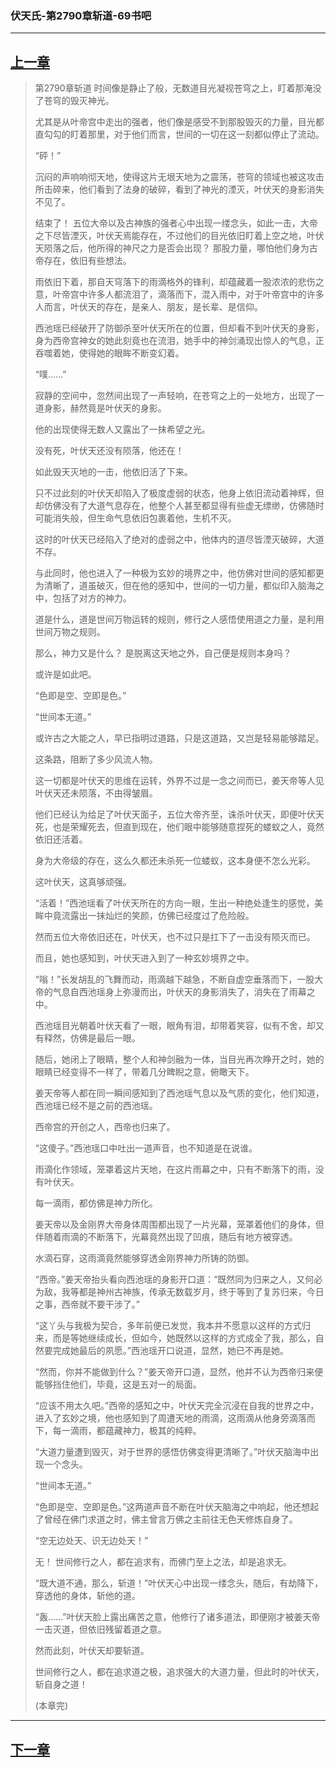 ### 伏天氏-第2790章斩道-69书吧

--------
[上一章](./c38c57f5a4ac31c75aca25b31ee08008.md)
--------


>
>
>
>第2790章斩道
>时间像是静止了般，无数道目光凝视苍穹之上，盯着那淹没了苍穹的毁灭神光。
>
>尤其是从叶帝宫中走出的强者，他们像是感受不到那股毁灭的力量，目光都直勾勾的盯着那里，对于他们而言，世间的一切在这一刻都似停止了流动。
>
>“砰！”
>
>沉闷的声响响彻天地，使得这片无垠天地为之震荡，苍穹的领域也被这攻击所击碎来，他们看到了法身的破碎，看到了神光的湮灭，叶伏天的身影消失不见了。
>
>结束了！
>五位大帝以及古神族的强者心中出现一缕念头，如此一击，大帝之下尽皆湮灭，叶伏天焉能存在，不过他们的目光依旧盯着上空之地，叶伏天陨落之后，他所得的神尺之力是否会出现？
>那股力量，哪怕他们身为古帝存在，依旧有些想法。
>
>雨依旧下着，那自天穹落下的雨滴格外的锋利，却蕴藏着一股浓浓的悲伤之意，叶帝宫中许多人都流泪了，滴落而下，混入雨中，对于叶帝宫中的许多人而言，叶伏天的存在，是亲人、朋友，是长辈、是信仰。
>
>西池瑶已经破开了防御杀至叶伏天所在的位置，但却看不到叶伏天的身影，身为西帝宫神女的她此刻竟也在流泪，她手中的神剑涌现出惊人的气息，正吞噬着她，使得她的眼眸不断变幻着。
>
>“噗……”
>
>寂静的空间中，忽然间出现了一声轻响，在苍穹之上的一处地方，出现了一道身影，赫然竟是叶伏天的身影。
>
>他的出现使得无数人又露出了一抹希望之光。
>
>没有死，叶伏天还没有陨落，他还在！
>
>如此毁天灭地的一击，他依旧活了下来。
>
>只不过此刻的叶伏天却陷入了极度虚弱的状态，他身上依旧流动着神辉，但却仿佛没有了大道气息存在，他整个人甚至都显得有些虚无缥缈，仿佛随时可能消失般，但生命气息依旧包裹着他，生机不灭。
>
>这时的叶伏天已经陷入了绝对的虚弱之中，他体内的道尽皆湮灭破碎，大道不存。
>
>与此同时，他也进入了一种极为玄妙的境界之中，他仿佛对世间的感知都更为清晰了，道虽破灭，但在他的感知中，世间的一切力量，都似印入脑海之中，包括了对方的神力。
>
>道是什么，道是世间万物运转的规则，修行之人感悟使用道之力量，是利用世间万物之规则。
>
>那么，神力又是什么？
>是脱离这天地之外，自己便是规则本身吗？
>
>或许是如此吧。
>
>“色即是空、空即是色。”
>
>“世间本无道。”
>
>或许古之大能之人，早已指明过道路，只是这道路，又岂是轻易能够踏足。
>
>这条路，阻断了多少风流人物。
>
>这一切都是叶伏天的思维在运转，外界不过是一念之间而已，姜天帝等人见叶伏天还未陨落，不由得皱眉。
>
>他们已经认为给足了叶伏天面子，五位大帝齐至，诛杀叶伏天，即便叶伏天死，也是荣耀死去，但直到现在，他们眼中能够随意捏死的蝼蚁之人，竟然依旧还活着。
>
>身为大帝级的存在，这么久都还未杀死一位蝼蚁，这本身便不怎么光彩。
>
>这叶伏天，这真够顽强。
>
>“活着！”西池瑶看了叶伏天所在的方向一眼，生出一种绝处逢生的感觉，美眸中竟流露出一抹灿烂的笑颜，仿佛已经度过了危险般。
>
>然而五位大帝依旧还在，叶伏天，也不过只是扛下了一击没有陨灭而已。
>
>而且，她也感知到，叶伏天进入到了一种玄妙境界之中。
>
>“嗡！”长发胡乱的飞舞而动，雨滴越下越急，不断自虚空垂落而下，一股大帝的气息自西池瑶身上弥漫而出，叶伏天的身影消失了，消失在了雨幕之中。
>
>西池瑶目光朝着叶伏天看了一眼，眼角有泪，却带着笑容，似有不舍，却又有释然，仿佛是最后一眼。
>
>随后，她闭上了眼睛，整个人和神剑融为一体，当目光再次睁开之时，她的眼睛已经变得不一样了，带着几分睥睨之意，俯瞰天下。
>
>姜天帝等人都在同一瞬间感知到了西池瑶气息以及气质的变化，他们知道，西池瑶已经不是之前的西池瑶。
>
>西帝宫的开创之人，西帝也归来了。
>
>“这傻子。”西池瑶口中吐出一道声音，也不知道是在说谁。
>
>雨滴化作领域，笼罩着这片天地，在这片雨幕之中，只有不断落下的雨，没有叶伏天。
>
>每一滴雨，都仿佛是神力所化。
>
>姜天帝以及金刚界大帝身体周围都出现了一片光幕，笼罩着他们的身体，但伴随着雨滴的不断落下，光幕竟然出现了凹痕，随后有地方被穿透。
>
>水滴石穿，这雨滴竟然能够穿透金刚界神力所铸的防御。
>
>“西帝。”姜天帝抬头看向西池瑶的身影开口道：“既然同为归来之人，又何必为敌，我等都是神州古神族，传承无数载岁月，终于等到了复苏归来，今日之事，西帝就不要干涉了。”
>
>“这丫头与我极为契合，多年前便已发觉，我本并不愿意以这样的方式归来，而是等她继续成长，但如今，她既然以这样的方式成全了我，那么，自然要完成她最后的夙愿。”西池瑶开口说道，显然，她已不再是她。
>
>“然而，你并不能做到什么？”姜天帝开口道，显然，他并不认为西帝归来便能够挡住他们，毕竟，这是五对一的局面。
>
>“应该不用太久吧。”西帝的感知之中，叶伏天完全沉浸在自我的世界之中，进入了玄妙之境，他也感知到了周遭天地的雨滴，这雨滴从他身旁滴落而下，每一滴雨，都蕴藏神力，极其的纯粹。
>
>“大道力量遭到毁灭，对于世界的感悟仿佛变得更清晰了。”叶伏天脑海中出现一个念头。
>
>“世间本无道。”
>
>“色即是空、空即是色。”这两道声音不断在叶伏天脑海之中响起，他还想起了曾经在佛门求道之时，佛主曾言万佛之主前往无色天修炼自身了。
>
>“空无边处天、识无边处天！”
>
>无！
>世间修行之人，都在追求有，而佛门至上之法，却是追求无。
>
>“既大道不通，那么，斩道！”叶伏天心中出现一缕念头，随后，有劫降下，穿透他的身体，斩他的道。
>
>“轰……”叶伏天脸上露出痛苦之意，他修行了诸多道法，即便刚才被姜天帝一击灭道，但依旧残留着道之意。
>
>然而此刻，叶伏天却要斩道。
>
>世间修行之人，都在追求道之极，追求强大的大道力量，但此时的叶伏天，斩自身之道！
>
>(本章完)
>
>

--------
[下一章](./ddd28ece099eee8b4452f82d363ace93.md)
--------
